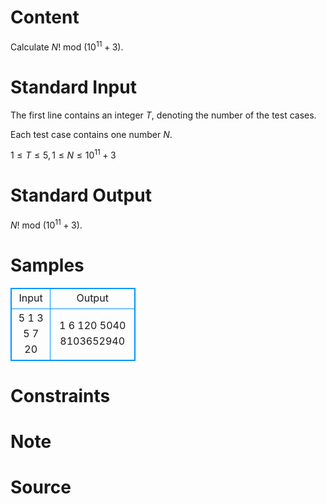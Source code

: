 
# Content

Calculate $N!$ mod $(10^{11}+3)$.

# Standard Input

The first line contains an integer $T$, denoting the number of the test cases.

Each test case contains one number $N$.

$1\leq T\leq 5, 1\leq N\leq 10^{11}+3$

# Standard Output

$N!$ mod $(10^{11}+3)$.

# Samples

<style>
        table,table tr th, table tr td { border:1px solid #0094ff; }
        table { width: 200px; min-height: 25px; line-height: 25px; text-align: center; border-collapse: collapse;}   
    </style>
<table>
	<tr>
		<td>Input</td>
		<td>Output</td>
	</tr>
<tr><td>5
1
3
5
7
20</td><td>1
6
120
5040
8103652940</td></tr></table>


# Constraints



# Note



# Source


